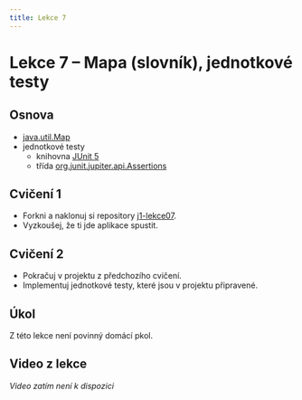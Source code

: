 ```yaml
---
title: Lekce 7
---
```

# Lekce 7 – Mapa (slovník), jednotkové testy

## Osnova
* [java.util.Map](https://docs.oracle.com/en/java/javase/11/docs/api/java.base/java/util/Map.html)
* jednotkové testy
  * knihovna [JUnit 5](https://junit.org/junit5/)
  * třída [org.junit.jupiter.api.Assertions](https://junit.org/junit5/docs/current/api/org.junit.jupiter.api/org/junit/jupiter/api/Assertions.html)

## Cvičení 1
- Forkni a naklonuj si repository [j1-lekce07](https://github.com/FilipJirsak-Czechitas/j1-lekce07).
- Vyzkoušej, že ti jde aplikace spustit.

## Cvičení 2
- Pokračuj v projektu z předchozího cvičení.
- Implementuj jednotkové testy, které jsou v projektu připravené.

## Úkol
Z této lekce není povinný domácí pkol.


## Video z lekce
*Video zatím není k dispozici*
